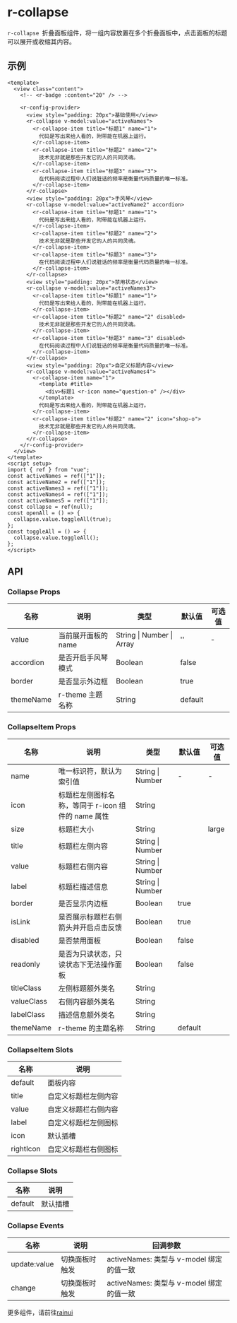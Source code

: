 # r-collapse

`r-collapse `折叠面板组件，将一组内容放置在多个折叠面板中，点击面板的标题可以展开或收缩其内容。

## 示例

```vue
<template>
  <view class="content">
    <!-- <r-badge :content="20" /> -->

    <r-config-provider>
      <view style="padding: 20px">基础使用</view>
      <r-collapse v-model:value="activeNames">
        <r-collapse-item title="标题1" name="1">
          代码是写出来给人看的，附带能在机器上运行。
        </r-collapse-item>
        <r-collapse-item title="标题2" name="2">
          技术无非就是那些开发它的人的共同灵魂。
        </r-collapse-item>
        <r-collapse-item title="标题3" name="3">
          在代码阅读过程中人们说脏话的频率是衡量代码质量的唯一标准。
        </r-collapse-item>
      </r-collapse>
      <view style="padding: 20px">手风琴</view>
      <r-collapse v-model:value="activeName2" accordion>
        <r-collapse-item title="标题1" name="1">
          代码是写出来给人看的，附带能在机器上运行。
        </r-collapse-item>
        <r-collapse-item title="标题2" name="2">
          技术无非就是那些开发它的人的共同灵魂。
        </r-collapse-item>
        <r-collapse-item title="标题3" name="3">
          在代码阅读过程中人们说脏话的频率是衡量代码质量的唯一标准。
        </r-collapse-item>
      </r-collapse>
      <view style="padding: 20px">禁用状态</view>
      <r-collapse v-model:value="activeNames3">
        <r-collapse-item title="标题1" name="1">
          代码是写出来给人看的，附带能在机器上运行。
        </r-collapse-item>
        <r-collapse-item title="标题2" name="2" disabled>
          技术无非就是那些开发它的人的共同灵魂。
        </r-collapse-item>
        <r-collapse-item title="标题3" name="3" disabled>
          在代码阅读过程中人们说脏话的频率是衡量代码质量的唯一标准。
        </r-collapse-item>
      </r-collapse>
      <view style="padding: 20px">自定义标题内容</view>
      <r-collapse v-model:value="activeNames4">
        <r-collapse-item name="1">
          <template #title>
            <div>标题1 <r-icon name="question-o" /></div>
          </template>
          代码是写出来给人看的，附带能在机器上运行。
        </r-collapse-item>
        <r-collapse-item title="标题2" name="2" icon="shop-o">
          技术无非就是那些开发它的人的共同灵魂。
        </r-collapse-item>
      </r-collapse>
    </r-config-provider>
  </view>
</template>
<script setup>
import { ref } from "vue";
const activeNames = ref(["1"]);
const activeName2 = ref(["1"]);
const activeNames3 = ref(["1"]);
const activeNames4 = ref(["1"]);
const activeNames5 = ref(["1"]);
const collapse = ref(null);
const openAll = () => {
  collapse.value.toggleAll(true);
};
const toggleAll = () => {
  collapse.value.toggleAll();
};
</script>
```

## API

### Collapse Props

| 名称      | 说明                | 类型                      | 默认值  | 可选值 |
| --------- | ------------------- | ------------------------- | ------- | ------ |
| value     | 当前展开面板的 name | String \| Number \| Array | ''      | -      |
| accordion | 是否开启手风琴模式  | Boolean                   | false   |        |
| border    | 是否显示外边框      | Boolean                   | true    |        |
| themeName | r-theme 主题名称    | String                    | default |        |

### CollapseItem Props

| 名称       | 说明                                               | 类型             | 默认值  | 可选值 |
| ---------- | -------------------------------------------------- | ---------------- | ------- | ------ |
| name       | 唯一标识符，默认为索引值                           | String \| Number | -       | -      |
| icon       | 标题栏左侧图标名称，等同于 r-icon 组件的 name 属性 | String           |         |        |
| size       | 标题栏大小                                         | String           |         | large  |
| title      | 标题栏左侧内容                                     | String \| Number |         |        |
| value      | 标题栏右侧内容                                     | String \| Number |         |        |
| label      | 标题栏描述信息                                     | String \| Number |         |        |
| border     | 是否显示内边框                                     | Boolean          | true    |        |
| isLink     | 是否展示标题栏右侧箭头并开启点击反馈               | Boolean          | true    |        |
| disabled   | 是否禁用面板                                       | Boolean          | false   |        |
| readonly   | 是否为只读状态，只读状态下无法操作面板             | Boolean          | false   |        |
| titleClass | 左侧标题额外类名                                   | String           |         |        |
| valueClass | 右侧内容额外类名                                   | String           |         |        |
| labelClass | 描述信息额外类名                                   | String           |         |        |
| themeName  | r-theme 的主题名称                                 | String           | default |        |

### CollapseItem Slots

| 名称      | 说明                 |
| --------- | -------------------- |
| default   | 面板内容             |
| title     | 自定义标题栏左侧内容 |
| value     | 自定义标题栏右侧内容 |
| label     | 自定义标题栏左侧图标 |
| icon      | 默认插槽             |
| rightIcon | 自定义标题栏右侧图标 |

### Collapse Slots

| 名称    | 说明     |
| ------- | -------- |
| default | 默认插槽 |

### Collapse Events

| 名称         | 说明           | 回调参数                                 |
| ------------ | -------------- | ---------------------------------------- |
| update:value | 切换面板时触发 | activeNames: 类型与 v-model 绑定的值一致 |
| change       | 切换面板时触发 | activeNames: 类型与 v-model 绑定的值一致 |

更多组件，请前往[rainui](https://ext.dcloud.net.cn/plugin?id=19701)
